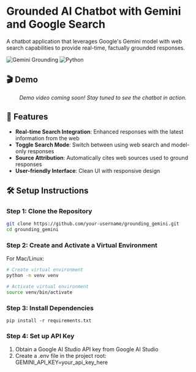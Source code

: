 # Grounded AI Chatbot with Gemini and Google Search

A chatbot application that leverages Google's Gemini model with web search capabilities to provide real-time, factually grounded responses.

![Gemini Grounding](https://img.shields.io/badge/Gemini-Grounded-blue)
![Python](https://img.shields.io/badge/Python-3.9+-green)

## 🎬 Demo

<div align="center">
  <p><i>Demo video coming soon! Stay tuned to see the chatbot in action.</i></p>
  <!-- Replace with: 
  <video width="100%" controls>
    <source src="path/to/demo-video.mp4" type="video/mp4">
    Your browser does not support the video tag.
  </video>
  -->
</div>

## 🌟 Features

- **Real-time Search Integration**: Enhanced responses with the latest information from the web
- **Toggle Search Mode**: Switch between using web search and model-only responses
- **Source Attribution**: Automatically cites web sources used to ground responses
- **User-friendly Interface**: Clean UI with responsive design


## 🛠️ Setup Instructions

### Step 1: Clone the Repository

```bash
git clone https://github.com/your-username/grounding_gemini.git
cd grounding_gemini
```


### Step 2: Create and Activate a Virtual Environment
For Mac/Linux:
```bash
# Create virtual environment
python -m venv venv

# Activate virtual environment
source venv/bin/activate
```

### Step 3: Install Dependencies
```pip install -r requirements.txt```


### Step 4: Set up API Key
1. Obtain a Google AI Studio API key from Google AI Studio
2. Create a .env file in the project root:
GEMINI_API_KEY=your_api_key_here

